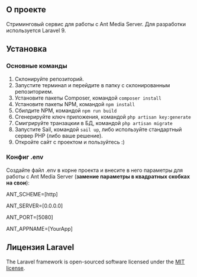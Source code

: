 ## О проекте

Стриминговый сервис для работы с Ant Media Server. Для разработки используется Laravel 9.

## Установка

### Основные команды
1. Склонируйте репозиторий.
2. Запустите терминал и перейдите в папку с склонированным репозиторием.
3. Установите пакеты Composer, командой `composer install`
4. Установите пакеты NPM, командой `npm install`
5. Сбилдите NPM, командой `npm run build`
6. Сгенерируйте ключ приложения, командой `php artisan key:generate`
7. Смигрируйте транзацкии в БД, командой `php artisan migrate`
8. Запустите Sail, командой `sail up`, либо используйте стандартный сервер PHP (либо ваше решение).
9. Откройте сайт с проектом и пользуйтесь :)

### Конфиг .env

Создайте файл .env в корне проекта и внесите в него параметры для работы с Ant Media Server (**замение параметры в квадратных скобках на свои**):

ANT_SCHEME=[http]

ANT_SERVER=[0.0.0.0]

ANT_PORT=[5080]

ANT_APPNAME=[YourApp]

## Лицензия Laravel

The Laravel framework is open-sourced software licensed under the [MIT license](https://opensource.org/licenses/MIT).
